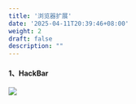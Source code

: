 ```yaml
---
title: '浏览器扩展'
date: '2025-04-11T20:39:46+08:00'
weight: 2
draft: false
description: ""
---
```


#### 1、HackBar

![](https://Puppy1599.github.io/picx-images-hosting/Typora/networkSecurity/QQ_1744375125104.60ufhi856q.webp)

